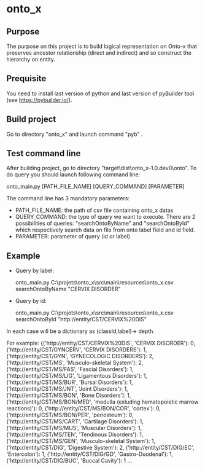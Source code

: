 # onto_x
## Purpose
The purpose on this project is to build logical representation on Onto-x that preserves ancestor relationship (direct and indirect) and so construct the hierarchy on entity.

## Prequisite
You need to install last version of python and last version of pyBuilder tool (see https://pybuilder.io/).

## Build project
Go to directory "onto_x" and launch command "pyb" .

## Test command line
After building project, go to directory "target\dist\onto_x-1.0.dev0\onto".
To do query you should launch following command line:

onto_main.py [PATH_FILE_NAME] [QUERY_COMMAND] [PARAMETER]

The command line has 3 mandatory parameters:

- PATH_FILE_NAME: the path of csv file containing onto_x datas
- QUERY_COMMAND: the type of query we want to execute. There are 2 possibilities of queries: "searchOntoByName" and "searchOntoById" which respectively search data on file from onto label field and id field.
- PARAMETER: parameter of query (id or label)

## Example

- Query by label:
    
    onto_main.py C:\projets\onto_x\src\main\resources\onto_x.csv searchOntoByName "CERVIX DISORDER"

- Query by id:

    onto_main.py C:\projets\onto_x\src\main\resources\onto_x.csv searchOntoById "http://entity/CST/CERVIX%20DIS"

In each case will be a dictionary as (classId,label)-> depth.

For example:
{('http://entity/CST/CERVIX%20DIS', 'CERVIX DISORDER'): 0, ('http://entity/CST/GYNCERV', 'CERVIX DISORDERS'): 1, ('http://entity/CST/GYN', 'GYNECOLOGIC DISORDERS'): 2, ('http://entity/CST/MS', 'Musculo-skeletal System'): 2, ('http://entity/CST/MS/FAS', 'Fascial Disorders'): 1, ('http://entity/CST/MS/LIG', 'Ligamentous Disorders'): 1, ('http://entity/CST/MS/BUR', 'Bursal Disorders'): 1, ('http://entity/CST/MS/JNT', 'Joint Disorders'): 1, ('http://entity/CST/MS/BON', 'Bone Disorders'): 1, ('http://entity/CST/MS/BON/MED', 'medulla (exluding hematopoietic marrow reactions)'): 0, ('http://entity/CST/MS/BON/COR', 'cortex'): 0, ('http://entity/CST/MS/BON/PER', 'periosteum'): 0, ('http://entity/CST/MS/CART', 'Cartilage Disorders'): 1, ('http://entity/CST/MS/MUS', 'Muscular Disorders'): 1, ('http://entity/CST/MS/TEN', 'Tendinous Disorders'): 1, ('http://entity/CST/MS/GEN', 'Musculo-skeletal System'): 1, ('http://entity/CST/DIG', 'Digestive System'): 2, ('http://entity/CST/DIG/EC', 'Entercolon'): 1, ('http://entity/CST/DIG/GD', 'Gastro-Duodenal'): 1, ('http://entity/CST/DIG/BUC', 'Buccal Cavity'): 1 ...


